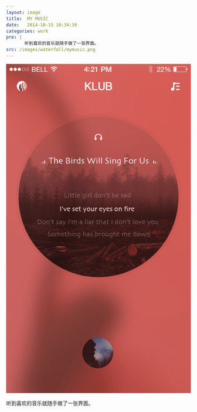 ```yaml
---
layout: image
title:  MY MUSIC
date:   2014-10-15 10:34:30
categories: work
pre: | 
       听到喜欢的音乐就随手做了一张界面。
src: /images/waterfall/mymusic.png
---
```


![](/images/mymusic.png)

听到喜欢的音乐就随手做了一张界面。

